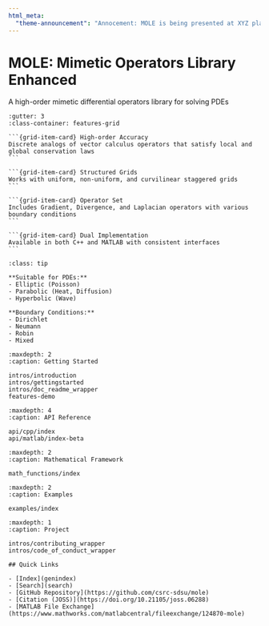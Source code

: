 ```yaml
---
html_meta:
  "theme-announcement": "Annocement: MOLE is being presented at XYZ place on XYZ time "
---
```


# MOLE: Mimetic Operators Library Enhanced

<p class="lead text-center my-4">
A high-order mimetic differential operators library for solving PDEs
</p>

````{grid} 2
:gutter: 3
:class-container: features-grid

```{grid-item-card} High-order Accuracy
Discrete analogs of vector calculus operators that satisfy local and global conservation laws
```

```{grid-item-card} Structured Grids
Works with uniform, non-uniform, and curvilinear staggered grids
```

```{grid-item-card} Operator Set
Includes Gradient, Divergence, and Laplacian operators with various boundary conditions
```

```{grid-item-card} Dual Implementation
Available in both C++ and MATLAB with consistent interfaces
```
````

```{admonition} Key Capabilities
:class: tip

**Suitable for PDEs:**
- Elliptic (Poisson)
- Parabolic (Heat, Diffusion)
- Hyperbolic (Wave)

**Boundary Conditions:**
- Dirichlet
- Neumann
- Robin
- Mixed
```

```{toctree}
:maxdepth: 2
:caption: Getting Started

intros/introduction
intros/gettingstarted
intros/doc_readme_wrapper
features-demo
```

```{toctree}
:maxdepth: 4
:caption: API Reference

api/cpp/index
api/matlab/index-beta
```

```{toctree}
:maxdepth: 2
:caption: Mathematical Framework

math_functions/index
```

```{toctree}
:maxdepth: 2
:caption: Examples

examples/index
```

```{toctree}
:maxdepth: 1
:caption: Project

intros/contributing_wrapper
intros/code_of_conduct_wrapper
```

```{div} quick-links
## Quick Links

- [Index](genindex)
- [Search](search)
- [GitHub Repository](https://github.com/csrc-sdsu/mole)
- [Citation (JOSS)](https://doi.org/10.21105/joss.06288)
- [MATLAB File Exchange](https://www.mathworks.com/matlabcentral/fileexchange/124870-mole)
```